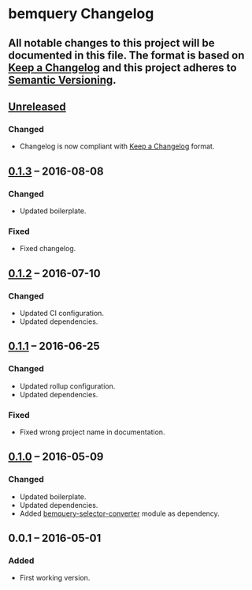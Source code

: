 # bemquery Changelog

All notable changes to this project will be documented in this file.
The format is based on [Keep a Changelog](http://keepachangelog.com/)
and this project adheres to [Semantic Versioning](http://semver.org/).
---
## [Unreleased]
### Changed
* Changelog is now compliant with [Keep a Changelog](http://keepachangelog.com/) format.


## [0.1.3] – 2016-08-08
### Changed
* Updated boilerplate.

### Fixed
* Fixed changelog.

## [0.1.2] – 2016-07-10
### Changed
* Updated CI configuration.
* Updated dependencies.

## [0.1.1] – 2016-06-25
### Changed
* Updated rollup configuration.
* Updated dependencies.

### Fixed
* Fixed wrong project name in documentation.

## [0.1.0] – 2016-05-09
### Changed
* Updated boilerplate.
* Updated dependencies.
* Added [bemquery-selector-converter](https://github.com/BEMQuery/bemquery-selector-converter) module as dependency.

## 0.0.1 – 2016-05-01
### Added
* First working version.

[Unreleased]: https://github.com/BEMQuery/bemquery/compare/v0.1.3...HEAD
[0.1.3]: https://github.com/BEMQuery/bemquery/compare/v0.1.2...v0.1.3
[0.1.2]: https://github.com/BEMQuery/bemquery/compare/v0.1.1...v0.1.2
[0.1.1]: https://github.com/BEMQuery/bemquery/compare/v0.1.0...v0.1.1
[0.1.0]: https://github.com/BEMQuery/bemquery/compare/v0.0.1...v0.1.0
